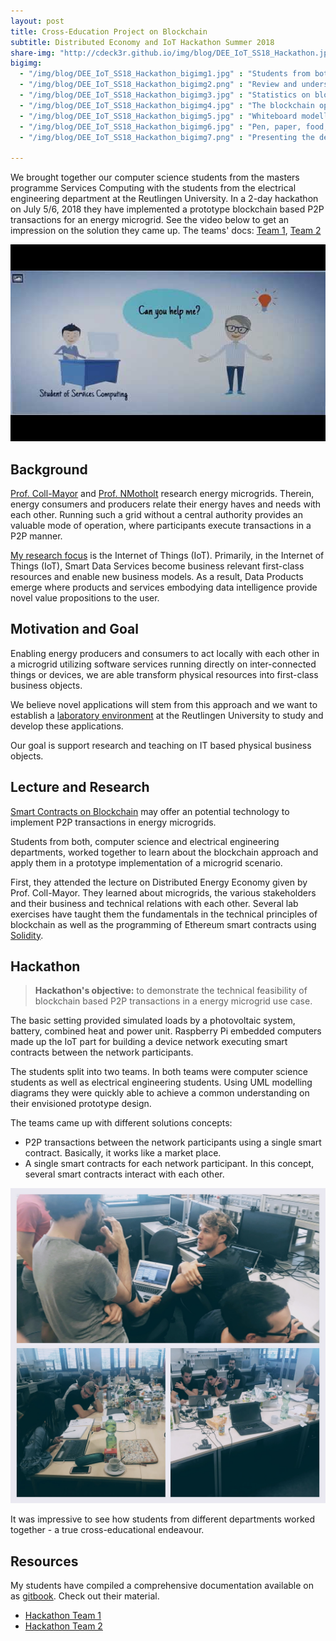 ```yaml
---
layout: post
title: Cross-Education Project on Blockchain   
subtitle: Distributed Economy and IoT Hackathon Summer 2018
share-img: "http://cdeck3r.github.io/img/blog/DEE_IoT_SS18_Hackathon.jpg"
bigimg:
  - "/img/blog/DEE_IoT_SS18_Hackathon_bigimg1.jpg" : "Students from both departments discussion the solution (2018)"
  - "/img/blog/DEE_IoT_SS18_Hackathon_bigimg2.png" : "Review and understanding of the load simulation (2018)"
  - "/img/blog/DEE_IoT_SS18_Hackathon_bigimg3.jpg" : "Statistics on blockchain's operation (2018)"
  - "/img/blog/DEE_IoT_SS18_Hackathon_bigimg4.jpg" : "The blockchain operates  properly (2018)"
  - "/img/blog/DEE_IoT_SS18_Hackathon_bigimg5.jpg" : "Whiteboard modelling and design (2018)"
  - "/img/blog/DEE_IoT_SS18_Hackathon_bigimg6.jpg" : "Pen, paper, food, drinks for a better discussion (2018)"
  - "/img/blog/DEE_IoT_SS18_Hackathon_bigimg7.png" : "Presenting the development activities (2018)"

---
```


We brought together our computer science students from the masters programme Services Computing with the students from the electrical engineering department at the Reutlingen University. In a 2-day hackathon on July 5/6, 2018 they have implemented a prototype blockchain based P2P transactions for an energy microgrid. See the video below to get an impression on the solution they came up. The teams' docs: [Team 1](https://hsrt.gitbook.io/dee-scm/), [Team 2](https://hhz.gitbook.io/blockchain/)

<div id="yt_embed_1" width="560" height="315"><img id="1" src="/img/blog/DEE_IoT_SS18_Hackathon_yt_preview.jpg" alt="Blockchain based P2P transactions in energy microgrid, DEE IoT Hackathon" width="560" height="315" /></div><script type="text/javascript">document.getElementById('yt_embed_1').onclick=function(){if(confirm("If you accept this message box by clicking OK, the Youtube video will load. Youtube will record your personal access related data and set a cookie in your browser. ")){var c = document.getElementById('1'); c.parentNode.removeChild(c); document.getElementById('yt_embed_1').innerHTML += '<iframe width="560" height="315" src="https://www.youtube-nocookie.com/embed/yWSbyTVmJwM?rel=0" frameborder="0" allow="autoplay; encrypted-media" allowfullscreen></iframe>';}else{alert("You find the video on //youtu.be/yWSbyTVmJwM");}}</script>

## Background 

[Prof. Coll-Mayor](https://www.tec.reutlingen-university.de/fakultaet/personen/professoren/#debora-coll-mayor) and [Prof. NMotholt](https://www.tec.reutlingen-university.de/fakultaet/personen/professoren/#antonio-notholt) research energy microgrids. Therein, energy consumers and producers relate their energy haves and needs with each other. Running such a grid without a central authority provides an valuable mode of operation, where participants execute transactions in a P2P manner. 

[My research focus](/research) is the Internet of Things (IoT). Primarily, in the Internet of Things (IoT), Smart Data Services become business relevant first-class resources and enable new business models. As a result, Data Products emerge where products and services embodying data intelligence provide novel value propositions to the user.

## Motivation and Goal

Enabling energy producers and consumers to act locally with each other in a microgrid utilizing software services running directly on inter-connected things or devices, we are able transform physical resources into first-class business objects. 

We believe novel applications will stem from this approach and we want to establish a [laboratory environment](https://dlt-lab.reutlingen-university.de) at the Reutlingen University to study and develop these applications.

Our goal is support research and teaching on IT based physical business objects.

## Lecture and Research 

[Smart Contracts on Blockchain](http://www.fon.hum.uva.nl/rob/Courses/InformationInSpeech/CDROM/Literature/LOTwinterschool2006/szabo.best.vwh.net/smart_contracts_2.html) may offer an potential technology to implement P2P  transactions in energy microgrids. 

Students from both, computer science and electrical engineering departments, worked together to learn about the blockchain approach and apply them in a prototype implementation of a microgrid scenario.

First, they attended the lecture on Distributed Energy Economy given by Prof. Coll-Mayor. They learned about microgrids, the various stakeholders and their business and technical relations with each other. Several lab exercises have taught them the fundamentals in the technical principles of blockchain as well as the programming of Ethereum smart contracts using [Solidity](https://github.com/ethereum/solidity). 

## Hackathon

> **Hackathon's objective:** to demonstrate the technical feasibility of blockchain based P2P transactions in a energy microgrid use case.

The basic setting provided simulated loads by a photovoltaic system, battery, combined heat and power unit. Raspberry Pi embedded computers made up the IoT part for building a device network executing smart contracts between the network participants. 

The students split into two teams. In both teams were computer science students as well as electrical engineering students. Using UML modelling diagrams they were quickly able to achieve a common understanding on their envisioned prototype design.

The teams came up with different solutions concepts:

* P2P transactions between the network participants using a single smart contract. Basically, it works like a market place.
* A single smart contracts for each network participant. In this concept, several smart contracts interact with each other.

![Students working in the hackathon](/img/blog/DEE_IoT_SS18_Hackathon_students.jpg)

It was impressive to see how students from different departments worked together - a true cross-educational endeavour. 

## Resources

My students have compiled a comprehensive documentation available on as [gitbook](https://www.gitbook.com/). Check out their material.

* [Hackathon Team 1](https://hsrt.gitbook.io/dee-scm/)
* [Hackathon Team 2](https://hhz.gitbook.io/blockchain/)

